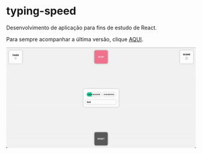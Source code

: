 # typing-speed
Desenvolvimento de aplicação para fins de estudo de React.

Para sempre acompanhar a última versão, clique [AQUI](https://marlonrodler.github.io/typing-speed/).

![](typing-speed.gif)
